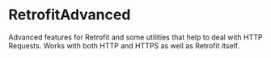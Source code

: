 # RetrofitAdvanced
Advanced features for Retrofit and some utilities that help to deal with HTTP Requests. Works with both HTTP and HTTPS as well as Retrofit itself.
